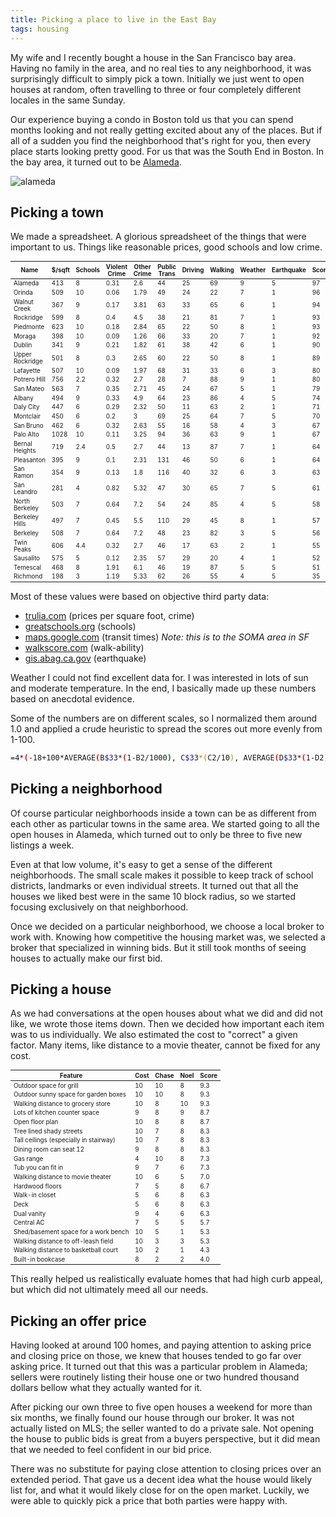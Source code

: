 ```yaml
---
title: Picking a place to live in the East Bay
tags: housing
---
```


My wife and I recently bought a house in the San Francisco bay area. Having no family in the area, and no real ties to any neighborhood, it was surprisingly difficult to simply pick a town. Initially we just went to open houses at random, often travelling to three or four completely different locales in the same Sunday.

Our experience buying a condo in Boston told us that you can spend months looking and not really getting excited about any of the places. But if all of a sudden you find the neighborhood that's right for you, then every place starts looking pretty good. For us that was the South End in Boston. In the bay area, it turned out to be [Alameda](http://www.streetadvisor.com/search/neighborhoods-in-alameda-alameda-county-california).

![alameda](/blog/images/alameda.jpg)

## Picking a town

We made a spreadsheet. A glorious spreadsheet of the things that were important to us. Things like reasonable prices, good schools and low crime.

<table style="font-size: 70%;">
	<thead>
		<th>Name</th>
		<th>$/sqft</th>
		<th>Schools</th>
		<th>Violent Crime</th>
		<th>Other Crime</th>
		<th>Public Trans</th>
		<th>Driving</th>
		<th>Walking</th>
		<th>Weather</th>
		<th>Earthquake</th>
		<th>Score</th>
	</thead>
	<tr>
		<td>Alameda</td>
		<td>413</td>
		<td>8</td>
		<td>0.31</td>
		<td>2.6</td>
		<td>44</td>
		<td>25</td>
		<td>69</td>
		<td>9</td>
		<td>5</td>
		<td>97</td>
	</tr>
	<tr>
		<td>Orinda</td>
		<td>509</td>
		<td>10</td>
		<td>0.06</td>
		<td>1.79</td>
		<td>49</td>
		<td>24</td>
		<td>22</td>
		<td>7</td>
		<td>1</td>
		<td>96</td>
	</tr>
	<tr>
		<td>Walnut Creek</td>
		<td>367</td>
		<td>9</td>
		<td>0.17</td>
		<td>3.81</td>
		<td>63</td>
		<td>33</td>
		<td>65</td>
		<td>6</td>
		<td>1</td>
		<td>94</td>
	</tr>
	<tr>
		<td>Rockridge</td>
		<td>599</td>
		<td>8</td>
		<td>0.4</td>
		<td>4.5</td>
		<td>38</td>
		<td>21</td>
		<td>81</td>
		<td>7</td>
		<td>1</td>
		<td>93</td>
	</tr>
	<tr>
		<td>Piedmonte</td>
		<td>623</td>
		<td>10</td>
		<td>0.18</td>
		<td>2.84</td>
		<td>65</td>
		<td>22</td>
		<td>50</td>
		<td>8</td>
		<td>1</td>
		<td>93</td>
	</tr>
	<tr>
		<td>Moraga</td>
		<td>398</td>
		<td>10</td>
		<td>0.09</td>
		<td>1.26</td>
		<td>66</td>
		<td>33</td>
		<td>20</td>
		<td>7</td>
		<td>1</td>
		<td>92</td>
	</tr>
	<tr>
		<td>Dublin</td>
		<td>341</td>
		<td>9</td>
		<td>0.21</td>
		<td>1.82</td>
		<td>61</td>
		<td>38</td>
		<td>42</td>
		<td>6</td>
		<td>1</td>
		<td>90</td>
	</tr>
	<tr>
		<td>Upper Rockridge</td>
		<td>501</td>
		<td>8</td>
		<td>0.3</td>
		<td>2.65</td>
		<td>60</td>
		<td>22</td>
		<td>50</td>
		<td>8</td>
		<td>1</td>
		<td>89</td>
	</tr>
	<tr>
		<td>Lafayette</td>
		<td>507</td>
		<td>10</td>
		<td>0.09</td>
		<td>1.97</td>
		<td>68</td>
		<td>31</td>
		<td>33</td>
		<td>6</td>
		<td>3</td>
		<td>80</td>
	</tr>
	<tr>
		<td>Potrero Hill</td>
		<td>756</td>
		<td>2.2</td>
		<td>0.32</td>
		<td>2.7</td>
		<td>28</td>
		<td>7</td>
		<td>88</td>
		<td>9</td>
		<td>1</td>
		<td>80</td>
	</tr>
	<tr>
		<td>San Mateo</td>
		<td>563</td>
		<td>7</td>
		<td>0.35</td>
		<td>2.71</td>
		<td>45</td>
		<td>24</td>
		<td>67</td>
		<td>5</td>
		<td>1</td>
		<td>79</td>
	</tr>
	<tr>
		<td>Albany</td>
		<td>494</td>
		<td>9</td>
		<td>0.33</td>
		<td>4.9</td>
		<td>64</td>
		<td>23</td>
		<td>86</td>
		<td>4</td>
		<td>5</td>
		<td>74</td>
	</tr>
	<tr>
		<td>Daly City</td>
		<td>447</td>
		<td>6</td>
		<td>0.29</td>
		<td>2.32</td>
		<td>50</td>
		<td>11</td>
		<td>63</td>
		<td>2</td>
		<td>1</td>
		<td>71</td>
	</tr>
	<tr>
		<td>Montclair</td>
		<td>450</td>
		<td>6</td>
		<td>0.2</td>
		<td>3</td>
		<td>69</td>
		<td>25</td>
		<td>64</td>
		<td>7</td>
		<td>5</td>
		<td>70</td>
	</tr>
	<tr>
		<td>San Bruno</td>
		<td>462</td>
		<td>6</td>
		<td>0.32</td>
		<td>2.63</td>
		<td>55</td>
		<td>16</td>
		<td>58</td>
		<td>4</td>
		<td>3</td>
		<td>67</td>
	</tr>
	<tr>
		<td>Palo Alto</td>
		<td>1028</td>
		<td>10</td>
		<td>0.11</td>
		<td>3.25</td>
		<td>94</td>
		<td>36</td>
		<td>63</td>
		<td>9</td>
		<td>1</td>
		<td>67</td>
	</tr>
	<tr>
		<td>Bernal Heights</td>
		<td>719</td>
		<td>2.4</td>
		<td>0.5</td>
		<td>2.7</td>
		<td>44</td>
		<td>13</td>
		<td>87</td>
		<td>7</td>
		<td>1</td>
		<td>64</td>
	</tr>
	<tr>
		<td>Pleasanton</td>
		<td>395</td>
		<td>9</td>
		<td>0.1</td>
		<td>2.31</td>
		<td>131</td>
		<td>46</td>
		<td>50</td>
		<td>6</td>
		<td>1</td>
		<td>64</td>
	</tr>
	<tr>
		<td>San Ramon</td>
		<td>354</td>
		<td>9</td>
		<td>0.13</td>
		<td>1.8</td>
		<td>116</td>
		<td>40</td>
		<td>32</td>
		<td>6</td>
		<td>3</td>
		<td>63</td>
	</tr>
	<tr>
		<td>San Leandro</td>
		<td>281</td>
		<td>4</td>
		<td>0.82</td>
		<td>5.32</td>
		<td>47</td>
		<td>30</td>
		<td>65</td>
		<td>7</td>
		<td>5</td>
		<td>61</td>
	</tr>
	<tr>
		<td>North Berkeley</td>
		<td>503</td>
		<td>7</td>
		<td>0.64</td>
		<td>7.2</td>
		<td>54</td>
		<td>24</td>
		<td>85</td>
		<td>4</td>
		<td>5</td>
		<td>58</td>
	</tr>
	<tr>
		<td>Berkeley Hills</td>
		<td>497</td>
		<td>7</td>
		<td>0.45</td>
		<td>5.5</td>
		<td>110</td>
		<td>29</td>
		<td>45</td>
		<td>8</td>
		<td>1</td>
		<td>57</td>
	</tr>
	<tr>
		<td>Berkeley</td>
		<td>508</td>
		<td>7</td>
		<td>0.64</td>
		<td>7.2</td>
		<td>48</td>
		<td>23</td>
		<td>82</td>
		<td>3</td>
		<td>5</td>
		<td>56</td>
	</tr>
	<tr>
		<td>Twin Peaks</td>
		<td>606</td>
		<td>4.4</td>
		<td>0.32</td>
		<td>2.7</td>
		<td>46</td>
		<td>17</td>
		<td>63</td>
		<td>2</td>
		<td>1</td>
		<td>55</td>
	</tr>
	<tr>
		<td>Sausalito</td>
		<td>575</td>
		<td>5</td>
		<td>0.12</td>
		<td>2.35</td>
		<td>57</td>
		<td>29</td>
		<td>20</td>
		<td>4</td>
		<td>1</td>
		<td>52</td>
	</tr>
	<tr>
		<td>Temescal</td>
		<td>468</td>
		<td>8</td>
		<td>1.91</td>
		<td>6.1</td>
		<td>46</td>
		<td>19</td>
		<td>87</td>
		<td>5</td>
		<td>5</td>
		<td>51</td>
	</tr>
	<tr>
		<td>Richmond</td>
		<td>198</td>
		<td>3</td>
		<td>1.19</td>
		<td>5.33</td>
		<td>62</td>
		<td>26</td>
		<td>55</td>
		<td>4</td>
		<td>5</td>
		<td>35</td>
	</tr>
</table>

Most of these values were based on objective third party data:

- [trulia.com](http://www.trulia.com/home_prices/California/Berkeley-heat_map/) (prices per square foot, crime)
- [greatschools.org](http://www.greatschools.org/california/berkeley/Berkeley-Unified/) (schools)
- [maps.google.com](http://map.google.com) (transit times) *Note: this is to the SOMA area in SF*
- [walkscore.com](http://www.walkscore.com/CA/Oakland/Montclair) (walk-ability)
- [gis.abag.ca.gov](http://gis.abag.ca.gov/website/liquefactionsusceptibility/index.html) (earthquake)

Weather I could not find excellent data for. I was interested in lots of sun and moderate temperature. In the end, I basically made up these numbers based on anecdotal evidence.

Some of the numbers are on different scales, so I normalized them around 1.0 and applied a crude heuristic to spread the scores out more evenly from 1-100.

```bash
=4*(-18+100*AVERAGE(B$33*(1-B2/1000), C$33*(C2/10), AVERAGE(D$33*(1-D2), E$33*(1-E2/10)), AVERAGE(F$33*(1-F2/60), G$33*(1-G2/60)), H$33*(H2/100), I$33*(I2/10),J$33*(1-J2/10)))
```

## Picking a neighborhood

Of course particular neighborhoods inside a town can be as different from each other as particular towns in the same area. We started going to all the open houses in Alameda, which turned out to only be three to five new listings a week.

Even at that low volume, it's easy to get a sense of the different neighborhoods. The small scale makes it possible to keep track of school districts, landmarks or even individual streets. It turned out that all the houses we liked best were in the same 10 block radius, so we started focusing exclusively on that neighborhood.

Once we decided on a particular neighborhood, we choose a local broker to work with. Knowing how competitive the housing market was, we selected a broker that specialized in winning bids. But it still took months of seeing houses to actually make our first bid.

## Picking a house

As we had conversations at the open houses about what we did and did not like, we wrote those items down. Then we decided how important each item was to us individually. We also estimated the cost to "correct" a given factor. Many items, like distance to a movie theater, cannot be fixed for any cost.

<table style="font-size: 70%;">
	<thead>
		<th>Feature</th>
		<th>Cost</th>
		<th>Chase</th>
		<th>Noel</th>
		<th>Score</th>
	</thead>
	<tr>
		<td>Outdoor space for grill</td>
		<td>10</td>
		<td>10</td>
		<td>8</td>
		<td>9.3</td>
	</tr>
	<tr>
		<td>Outdoor sunny space for garden boxes</td>
		<td>10</td>
		<td>10</td>
		<td>8</td>
		<td>9.3</td>
	</tr>
	<tr>
		<td>Walking distance to grocery store</td>
		<td>10</td>
		<td>8</td>
		<td>10</td>
		<td>9.3</td>
	</tr>
	<tr>
		<td>Lots of kitchen counter space</td>
		<td>9</td>
		<td>8</td>
		<td>9</td>
		<td>8.7</td>
	</tr>
	<tr>
		<td>Open floor plan</td>
		<td>10</td>
		<td>8</td>
		<td>8</td>
		<td>8.7</td>
	</tr>
	<tr>
		<td>Tree lined shady streets</td>
		<td>10</td>
		<td>7</td>
		<td>8</td>
		<td>8.3</td>
	</tr>
	<tr>
		<td>Tall ceilings (especially in stairway)</td>
		<td>10</td>
		<td>7</td>
		<td>8</td>
		<td>8.3</td>
	</tr>
	<tr>
		<td>Dining room can seat 12</td>
		<td>9</td>
		<td>8</td>
		<td>8</td>
		<td>8.3</td>
	</tr>
	<tr>
		<td>Gas range</td>
		<td>4</td>
		<td>10</td>
		<td>8</td>
		<td>7.3</td>
	</tr>
	<tr>
		<td>Tub you can fit in</td>
		<td>9</td>
		<td>7</td>
		<td>6</td>
		<td>7.3</td>
	</tr>
	<tr>
		<td>Walking distance to movie theater</td>
		<td>10</td>
		<td>6</td>
		<td>5</td>
		<td>7.0</td>
	</tr>
	<tr>
		<td>Hardwood floors</td>
		<td>7</td>
		<td>5</td>
		<td>8</td>
		<td>6.7</td>
	</tr>
	<tr>
		<td>Walk-in closet</td>
		<td>5</td>
		<td>6</td>
		<td>8</td>
		<td>6.3</td>
	</tr>
	<tr>
		<td>Deck</td>
		<td>5</td>
		<td>6</td>
		<td>8</td>
		<td>6.3</td>
	</tr>
	<tr>
		<td>Dual vanity</td>
		<td>9</td>
		<td>4</td>
		<td>6</td>
		<td>6.3</td>
	</tr>
	<tr>
		<td>Central AC</td>
		<td>7</td>
		<td>5</td>
		<td>5</td>
		<td>5.7</td>
	</tr>
	<tr>
		<td>Shed/basement space for a work bench</td>
		<td>10</td>
		<td>5</td>
		<td>1</td>
		<td>5.3</td>
	</tr>
	<tr>
		<td>Walking distance to off-leash field</td>
		<td>10</td>
		<td>3</td>
		<td>3</td>
		<td>5.3</td>
	</tr>
	<tr>
		<td>Walking distance to basketball court</td>
		<td>10</td>
		<td>2</td>
		<td>1</td>
		<td>4.3</td>
	</tr>
	<tr>
		<td>Built-in bookcase</td>
		<td>8</td>
		<td>2</td>
		<td>2</td>
		<td>4.0</td>
	</tr>
</table>

This really helped us realistically evaluate homes that had high curb appeal, but which did not ultimately meed all our needs.

## Picking an offer price

Having looked at around 100 homes, and paying attention to asking price and closing price on those, we knew that houses tended to go far over asking price. It turned out that this was a particular problem in Alameda; sellers were routinely listing their house one or two hundred thousand dollars bellow what they actually wanted for it.

After picking our own three to five open houses a weekend for more than six months, we finally found our house through our broker. It was not actually listed on MLS; the seller wanted to do a private sale. Not opening the house to public bids is great from a buyers perspective, but it did mean that we needed to feel confident in our bid price.

There was no substitute for paying close attention to closing prices over an extended period. That gave us a decent idea what the house would likely list for, and what it would likely close for on the open market. Luckily, we were able to quickly pick a price that both parties were happy with.
